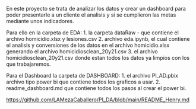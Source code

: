 En este proyecto se trata de analizar los datos y crear un dashboard para poder presentarle a un cliente el analisis y si se cumplieron las metas mediante unos indicadores.

Para ello en la carpeta de EDA:
    1. la carpeta dataRaw - que contiene el archivo homicidio.xlsx y lesiones.csv
    2. archivo eda.ipynb, el cual contiene el analisis y conversiones de los datos en el archivo homicidio.xlsx generando el archivo homicidiosclean_20y21.csv
    3. el archivo homicidiosclean_20y21.csv donde estan todos los datos ya limpios con los que trabajaremos.

Para el Dashboard la carpeta de DASHBOARD:
    1. el archivo PI_AD.pbix archivo tipo power bi que contiene todos los graficos a usar.
    2. readme_dashboard.md que contiene todos los pasos al crear el power bi.


https://github.com/LAMezaCaballero/PI_DA/blob/main/README_Henry.md
